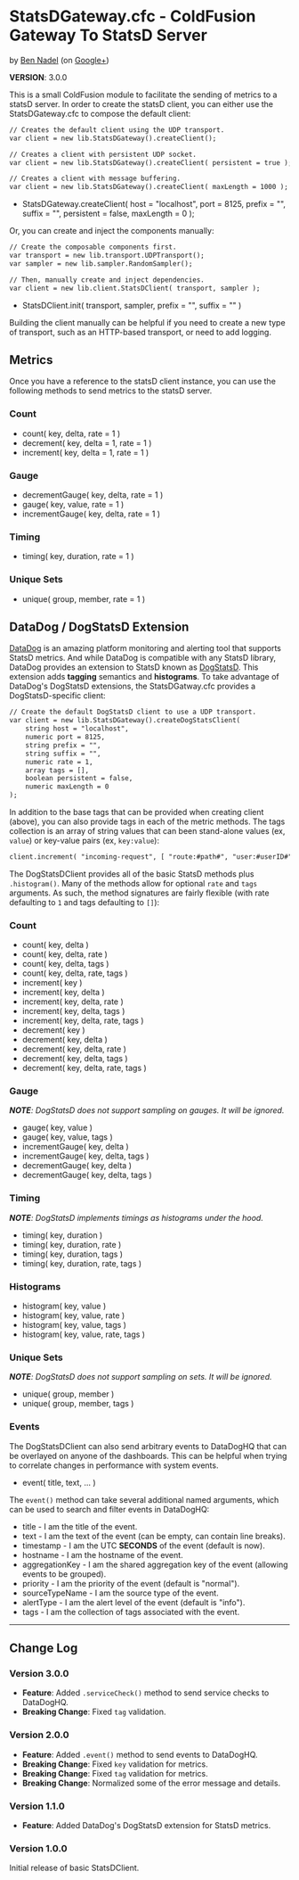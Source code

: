 
# StatsDGateway.cfc - ColdFusion Gateway To StatsD Server

by [Ben Nadel][1] (on [Google+][2])

**VERSION**: 3.0.0

This is a small ColdFusion module to facilitate the sending of metrics to a statsD 
server. In order to create the statsD client, you can either use the StatsDGateway.cfc
to compose the default client:

```cfc
// Creates the default client using the UDP transport.
var client = new lib.StatsDGateway().createClient();

// Creates a client with persistent UDP socket.
var client = new lib.StatsDGateway().createClient( persistent = true );

// Creates a client with message buffering.
var client = new lib.StatsDGateway().createClient( maxLength = 1000 );
```

* StatsDGateway.createClient( host = "localhost", port = 8125, prefix = "", suffix = "", persistent = false, maxLength = 0 );

Or, you can create and inject the components manually:

```cfc
// Create the composable components first.
var transport = new lib.transport.UDPTransport();
var sampler = new lib.sampler.RandomSampler();

// Then, manually create and inject dependencies.
var client = new lib.client.StatsDClient( transport, sampler );
```

* StatsDClient.init( transport, sampler, prefix = "", suffix = "" )

Building the client manually can be helpful if you need to create a new type of 
transport, such as an HTTP-based transport, or need to add logging.

## Metrics

Once you have a reference to the statsD client instance, you can use the following 
methods to send metrics to the statsD server.

### Count

* count( key, delta, rate = 1 )
* decrement( key, delta = 1, rate = 1 )
* increment( key, delta = 1, rate = 1 )

### Gauge

* decrementGauge( key, delta, rate = 1 )
* gauge( key, value, rate = 1 )
* incrementGauge( key, delta, rate = 1 )

### Timing

* timing( key, duration, rate = 1 )

### Unique Sets

* unique( group, member, rate = 1 )

## DataDog / DogStatsD Extension

[DataDog][datadog] is an amazing platform monitoring and alerting tool that supports
StatsD metrics. And while DataDog is compatible with any StatsD library, DataDog provides
an extension to StatsD known as [DogStatsD][dogstatsd]. This extension adds **tagging**
semantics and **histograms**. To take advantage of DataDog's DogStatsD extensions, the
StatsDGatway.cfc provides a DogStatsD-specific client:

```cfc
// Create the default DogStatsD client to use a UDP transport.
var client = new lib.StatsDGateway().createDogStatsClient(
	string host = "localhost",
	numeric port = 8125,
	string prefix = "",
	string suffix = "",
	numeric rate = 1,
	array tags = [],
	boolean persistent = false,
	numeric maxLength = 0
);
```

In addition to the base tags that can be provided when creating client (above), you can
also provide tags in each of the metric methods. The tags collection is an array of 
string values that can been stand-alone values (ex, `value`) or key-value pairs 
(ex, `key:value`):

```cfc
client.increment( "incoming-request", [ "route:#path#", "user:#userID#" ] );
```

The DogStatsDClient provides all of the basic StatsD methods plus `.histogram()`. Many of
the methods allow for optional `rate` and `tags` arguments. As such, the method 
signatures are fairly flexible (with rate defaulting to `1` and tags defaulting to `[]`):

### Count

* count( key, delta )
* count( key, delta, rate )
* count( key, delta, tags )
* count( key, delta, rate, tags )
* increment( key )
* increment( key, delta )
* increment( key, delta, rate )
* increment( key, delta, tags )
* increment( key, delta, rate, tags )
* decrement( key )
* decrement( key, delta )
* decrement( key, delta, rate )
* decrement( key, delta, tags )
* decrement( key, delta, rate, tags )

### Gauge

_**NOTE**: DogStatsD does not support sampling on gauges. It will be ignored._

* gauge( key, value )
* gauge( key, value, tags )
* incrementGauge( key, delta )
* incrementGauge( key, delta, tags )
* decrementGauge( key, delta )
* decrementGauge( key, delta, tags )

### Timing

_**NOTE**: DogStatsD implements timings as histograms under the hood._

* timing( key, duration )
* timing( key, duration, rate )
* timing( key, duration, tags )
* timing( key, duration, rate, tags )

### Histograms

* histogram( key, value )
* histogram( key, value, rate )
* histogram( key, value, tags )
* histogram( key, value, rate, tags )

### Unique Sets

_**NOTE**: DogStatsD does not support sampling on sets. It will be ignored._

* unique( group, member )
* unique( group, member, tags )

### Events

The DogStatsDClient can also send arbitrary events to DataDogHQ that can be overlayed on
anyone of the dashboards. This can be helpful when trying to correlate changes in 
performance with system events.

* event( title, text, ... )

The `event()` method can take several additional named arguments, which can be used to 
search and filter events in DataDogHQ:

* title - I am the title of the event.
* text - I am the text of the event (can be empty, can contain line breaks).
* timestamp - I am the UTC **SECONDS** of the event (default is now).
* hostname - I am the hostname of the event.
* aggregationKey - I am the shared aggregation key of the event (allowing events to be grouped).
* priority - I am the priority of the event (default is "normal").
* sourceTypeName - I am the source type of the event.
* alertType - I am the alert level of the event (default is "info").
* tags - I am the collection of tags associated with the event.

----

## Change Log

### Version 3.0.0

* __Feature__: Added `.serviceCheck()` method to send service checks to DataDogHQ.
* __Breaking Change__: Fixed `tag` validation.

### Version 2.0.0

* __Feature__: Added `.event()` method to send events to DataDogHQ.
* __Breaking Change__: Fixed `key` validation for metrics.
* __Breaking Change__: Fixed `tag` validation for metrics.
* __Breaking Change__: Normalized some of the error message and details.

### Version 1.1.0

* __Feature__: Added DataDog's DogStatsD extension for StatsD metrics.

### Version 1.0.0

Initial release of basic StatsDClient.


[1]: http://www.bennadel.com
[2]: https://plus.google.com/108976367067760160494?rel=author
[datadog]: https://www.datadoghq.com/
[dogstatsd]: https://docs.datadoghq.com/guides/dogstatsd/
